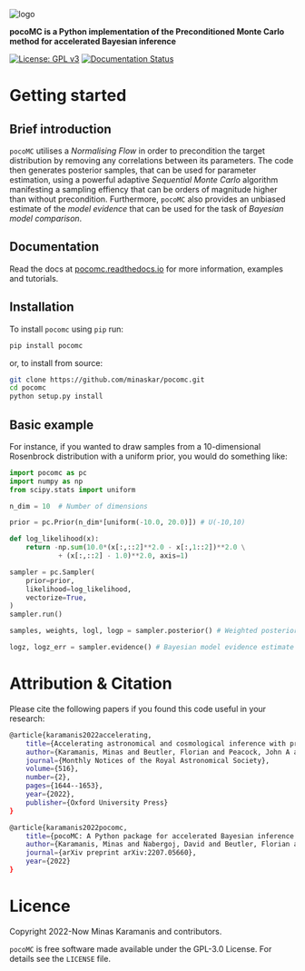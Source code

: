 ![logo](logo.png)

**pocoMC is a Python implementation of the Preconditioned Monte Carlo method for accelerated Bayesian inference**

[![License: GPL v3](https://img.shields.io/badge/License-GPLv3-blue.svg)](https://github.com/minaskar/pocomc/blob/master/LICENSE)
[![Documentation Status](https://readthedocs.org/projects/pocomc/badge/?version=latest)](https://pocomc.readthedocs.io/en/latest/?badge=latest)


# Getting started

## Brief introduction

``pocoMC`` utilises a *Normalising Flow* in order to precondition the target distribution by removing any correlations between its parameters. The code then generates posterior samples, that can be used for parameter estimation, using a powerful adaptive *Sequential Monte Carlo* algorithm manifesting a sampling effiency that can be orders of magnitude higher than without precondition. Furthermore, ``pocoMC`` also provides an unbiased estimate of the *model evidence* that can be used for the task of *Bayesian model comparison*.

## Documentation

Read the docs at [pocomc.readthedocs.io](https://pocomc.readthedocs.io) for more information, examples and tutorials.

## Installation

To install ``pocomc`` using ``pip`` run:

```bash
pip install pocomc
```

or, to install from source:

```bash
git clone https://github.com/minaskar/pocomc.git
cd pocomc
python setup.py install
```

## Basic example

For instance, if you wanted to draw samples from a 10-dimensional Rosenbrock distribution with a uniform prior, you would do something like:

```python
import pocomc as pc
import numpy as np
from scipy.stats import uniform

n_dim = 10  # Number of dimensions

prior = pc.Prior(n_dim*[uniform(-10.0, 20.0)]) # U(-10,10)

def log_likelihood(x):
    return -np.sum(10.0*(x[:,::2]**2.0 - x[:,1::2])**2.0 \
            + (x[:,::2] - 1.0)**2.0, axis=1)

sampler = pc.Sampler(
    prior=prior,
    likelihood=log_likelihood,
    vectorize=True,
)
sampler.run()

samples, weights, logl, logp = sampler.posterior() # Weighted posterior samples

logz, logz_err = sampler.evidence() # Bayesian model evidence estimate and uncertainty
```


# Attribution & Citation

Please cite the following papers if you found this code useful in your research:

```bash
@article{karamanis2022accelerating,
    title={Accelerating astronomical and cosmological inference with preconditioned Monte Carlo},
    author={Karamanis, Minas and Beutler, Florian and Peacock, John A and Nabergoj, David and Seljak, Uro{\v{s}}},
    journal={Monthly Notices of the Royal Astronomical Society},
    volume={516},
    number={2},
    pages={1644--1653},
    year={2022},
    publisher={Oxford University Press}
}

@article{karamanis2022pocomc,
    title={pocoMC: A Python package for accelerated Bayesian inference in astronomy and cosmology},
    author={Karamanis, Minas and Nabergoj, David and Beutler, Florian and Peacock, John A and Seljak, Uros},
    journal={arXiv preprint arXiv:2207.05660},
    year={2022}
}
```

# Licence

Copyright 2022-Now Minas Karamanis and contributors.

``pocoMC`` is free software made available under the GPL-3.0 License. For details see the `LICENSE` file.
